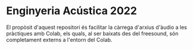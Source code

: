 # Enginyeria Acústica 2022

El propòsit d'aquest repositori és facilitar la càrrega d'arxius d'àudio a les pràctiques amb Colab, 
els quals, al ser baixats des del freesound, són completament externs a l'entorn del Colab.
